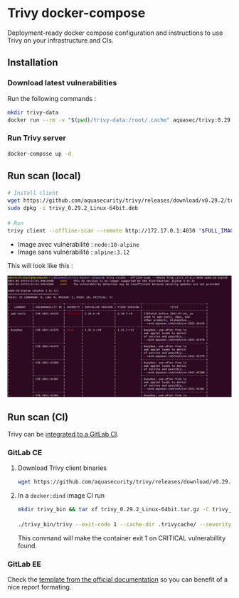 # Trivy docker-compose

Deployment-ready docker compose configuration and instructions to use Trivy on your infrastructure and CIs.

## Installation

### Download latest vulnerabilities

Run the following commands :

```bash
mkdir trivy-data
docker run --rm -v "$(pwd)/trivy-data:/root/.cache" aquasec/trivy:0.29.2 image --download-db-only
```

### Run Trivy server

```bash
docker-compose up -d
```

## Run scan (local)

```bash
# Install client
wget https://github.com/aquasecurity/trivy/releases/download/v0.29.2/trivy_0.29.2_Linux-64bit.deb
sudo dpkg -i trivy_0.29.2_Linux-64bit.deb

# Run
trivy client --offline-scan --remote http://172.17.0.1:4030 "$FULL_IMAGE_NAME"
```

- Image avec vulnérabilité : `node:10-alpine`
- Image sans vulnérabilité : `alpine:3.12`

This will look like this :

![Screenshot scan example](scan_example.png)

## Run scan (CI)

Trivy can be [integrated to a GitLab CI](https://aquasecurity.github.io/trivy/v0.29.2/advanced/integrations/gitlab-ci/).

### GitLab CE

1. Download Trivy client binaries

    ```bash
    wget https://github.com/aquasecurity/trivy/releases/download/v0.29.2/trivy_0.29.2_Linux-64bit.tar.gz
    ```

2. In a `docker:dind` image CI run

    ```bash
    mkdir trivy_bin && tar xf trivy_0.29.2_Linux-64bit.tar.gz -C trivy_bin/

    ./trivy_bin/trivy --exit-code 1 --cache-dir .trivycache/ --severity CRITICAL --no-progress "$FULL_IMAGE_NAME"
    ```

    This command will make the container exit 1 on CRITICAL vulnerabillity found.

### GitLab EE

Check the [template from the official documentation](https://aquasecurity.github.io/trivy/v0.29.2/advanced/integrations/gitlab-ci/) so you can benefit of a nice report formating.
